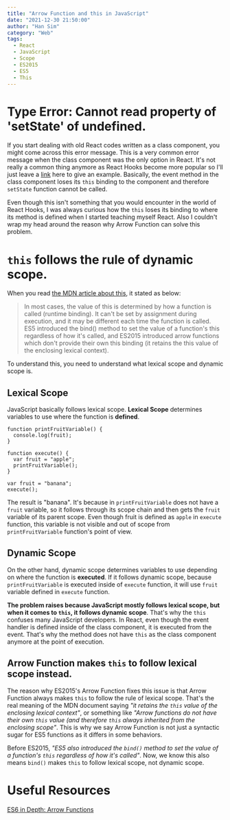 ```yaml
---
title: "Arrow Function and this in JavaScript"
date: "2021-12-30 21:50:00"
author: "Han Sim"
category: "Web"
tags:
  - React
  - JavaScript
  - Scope
  - ES2015
  - ES5
  - This
---
```


# Type Error: Cannot read property of 'setState' of undefined.

If you start dealing with old React codes written as a class component, you might come across this error message. This is a very common error message when the class component was the only option in React. It's not really a common thing anymore as React Hooks become more popular so I'll just leave a [link](https://stackoverflow.com/questions/32317154/react-uncaught-typeerror-cannot-read-property-setstate-of-undefined?rq=1) here to give an example. Basically, the event method in the class component loses its `this` binding to the component and therefore `setState` function cannot be called.

Even though this isn't something that you would encounter in the world of React Hooks, I was always curious how the `this` loses its binding to where its method is defined when I started teaching myself React. Also I couldn't wrap my head around the reason why Arrow Function can solve this problem.

# `this` follows the rule of dynamic scope.

When you read [the MDN article about this](https://developer.mozilla.org/en-US/docs/Web/JavaScript/Reference/Operators/this), it stated as below:

> In most cases, the value of this is determined by how a function is called (runtime binding). It can't be set by assignment during execution, and it may be different each time the function is called. ES5 introduced the bind() method to set the value of a function's this regardless of how it's called, and ES2015 introduced arrow functions which don't provide their own this binding (it retains the this value of the enclosing lexical context).

To understand this, you need to understand what lexical scope and dynamic scope is.

## Lexical Scope

JavaScript basically follows lexical scope. **Lexical Scope** determines variables to use where the function is **defined**.

```JS
function printFruitVariable() {
  console.log(fruit);
}

function execute() {
  var fruit = "apple";
  printFruitVariable();
}

var fruit = "banana";
execute();
```

The result is "banana". It's because in `printFruitVariable` does not have a `fruit` variable, so it follows through its scope chain and then gets the `fruit` variable of its parent scope. Even though fruit is defined as `apple` in `execute` function, this variable is not visible and out of scope from `printFruitVariable` function's point of view.

## Dynamic Scope

On the other hand, dynamic scope determines variables to use depending on where the function is **executed**. If it follows dynamic scope, because `printFruitVariable` is executed inside of `execute` function, it will use `fruit` variable defined in `execute` function.

**The problem raises because JavaScript mostly follows lexical scope, but when it comes to `this`, it follows dynamic scope**. That's why the `this` confuses many JavaScript developers. In React, even though the event handler is defined inside of the class component, it is executed from the event. That's why the method does not have `this` as the class component anymore at the point of execution.

## Arrow Function makes `this` to follow lexical scope instead.

The reason why ES2015's Arrow Function fixes this issue is that Arrow Function always makes `this` to follow the rule of lexical scope. That's the real meaning of the MDN document saying _"it retains the `this` value of the enclosing lexical context"_, or something like _"Arrow functions do not have their own `this` value (and therefore `this` always inherited from the enclosing scope"_. This is why we say Arrow Function is not just a syntactic sugar for ES5 functions as it differs in some behaviors.

Before ES2015, _"ES5 also introduced the `bind()` method to set the value of a function's `this` regardless of how it's called"_. Now, we know this also means `bind()` makes `this` to follow lexical scope, not dynamic scope.

# Useful Resources

[ES6 in Depth: Arrow Functions](https://hacks.mozilla.org/2015/06/es6-in-depth-arrow-functions/)
